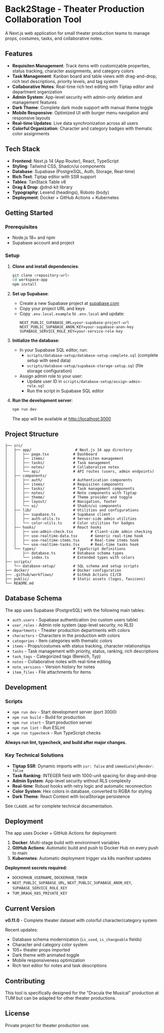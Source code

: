 # Back2Stage - Theater Production Collaboration Tool

A Next.js web application for small theater production teams to manage props, costumes, tasks, and collaborative notes.

## Features

- **Requisiten Management**: Track items with customizable properties, status tracking, character assignments, and category colors
- **Task Management**: Kanban board and table views with drag-and-drop, rich text descriptions, priority levels, and tag system
- **Collaborative Notes**: Real-time rich text editing with Tiptap editor and department organization
- **Admin System**: App-level security with admin-only deletion and management features
- **Dark Theme**: Complete dark mode support with manual theme toggle
- **Mobile Responsive**: Optimized UI with burger menu navigation and responsive layouts
- **Real-time Updates**: Live data synchronization across all users
- **Colorful Organization**: Character and category badges with thematic color assignments

## Tech Stack

- **Frontend**: Next.js 14 (App Router), React, TypeScript
- **Styling**: Tailwind CSS, Shadcn/ui components
- **Database**: Supabase (PostgreSQL, Auth, Storage, Real-time)
- **Rich Text**: Tiptap editor with SSR support
- **Tables**: TanStack Table v8
- **Drag & Drop**: @dnd-kit library
- **Typography**: Lexend (headings), Roboto (body)
- **Deployment**: Docker + GitHub Actions + Kubernetes

## Getting Started

### Prerequisites

- Node.js 18+ and npm
- Supabase account and project

### Setup

1. **Clone and install dependencies**:
   ```bash
   git clone <repository-url>
   cd workspace-app
   npm install
   ```

2. **Set up Supabase**:
   - Create a new Supabase project at [supabase.com](https://supabase.com)
   - Copy your project URL and keys
   - Copy `.env.local.example` to `.env.local` and update:
     ```env
     NEXT_PUBLIC_SUPABASE_URL=your-supabase-project-url
     NEXT_PUBLIC_SUPABASE_ANON_KEY=your-supabase-anon-key
     SUPABASE_SERVICE_ROLE_KEY=your-service-role-key
     ```

3. **Initialize the database**:
   - In your Supabase SQL editor, run:
     - `scripts/database-setup/database-setup-complete.sql` (complete setup with seed data)
     - `scripts/database-setup/supabase-storage-setup.sql` (file storage configuration)
   - Assign admin role to your user:
     - Update user ID in `scripts/database-setup/assign-admin-role.sql`
     - Run the script in Supabase SQL editor

4. **Run the development server**:
   ```bash
   npm run dev
   ```
   The app will be available at [http://localhost:3000](http://localhost:3000)

## Project Structure

```
├── src/
│   ├── app/                    # Next.js 14 app directory
│   │   ├── page.tsx           # Dashboard
│   │   ├── items/             # Requisiten management
│   │   ├── tasks/             # Task management
│   │   ├── notes/             # Collaborative notes
│   │   └── api/               # API routes (users, admin endpoints)
│   ├── components/
│   │   ├── auth/              # Authentication components
│   │   ├── items/             # Requisiten components
│   │   ├── tasks/             # Task management components
│   │   ├── notes/             # Note components with Tiptap
│   │   ├── theme/             # Theme provider and toggle
│   │   ├── layout/            # Navigation, footer
│   │   └── ui/                # Shadcn/ui components
│   ├── lib/                   # Utilities and configurations
│   │   ├── supabase.ts        # Supabase client
│   │   ├── auth-utils.ts      # Server-side admin utilities
│   │   └── color-utils.ts     # Color utilities for badges
│   ├── hooks/                 # React hooks
│   │   ├── use-admin-check.tsx        # Client-side admin checking
│   │   ├── use-realtime-data.tsx      # Generic real-time hook
│   │   ├── use-realtime-items.tsx     # Real-time items hook
│   │   └── use-realtime-tasks.tsx     # Real-time tasks hook
│   └── types/                 # TypeScript definitions
│       ├── database.ts        # Database schema types
│       └── index.ts           # Extended types with colors
├── scripts/
│   └── database-setup/        # SQL schema and setup scripts
├── docker/                    # Docker configuration
├── .github/workflows/         # GitHub Actions CI/CD
├── public/                    # Static assets (logos, favicons)
└── README.md
```

## Database Schema

The app uses Supabase (PostgreSQL) with the following main tables:

- `auth.users` - Supabase authentication (no custom users table)
- `user_roles` - Admin role system (app-level security, no RLS)
- `departments` - Theater production departments with colors
- `characters` - Characters in the production with colors
- `categories` - Item categories with thematic colors
- `items` - Props/costumes with status tracking, character relationships
- `tasks` - Task management with priority, status, ranking, rich descriptions
- `task_tags` - Categorized tags (Bereich, Typ)
- `notes` - Collaborative notes with real-time editing
- `note_versions` - Version history for notes
- `item_files` - File attachments for items

## Development

### Scripts

- `npm run dev` - Start development server (port 3000)
- `npm run build` - Build for production
- `npm run start` - Start production server
- `npm run lint` - Run ESLint
- `npm run typecheck` - Run TypeScript checks

**Always run lint, typecheck, and build after major changes.**

### Key Technical Solutions

- **Tiptap SSR**: Dynamic imports with `ssr: false` and `immediatelyRender: false`
- **Task Ranking**: INTEGER field with 1000-unit spacing for drag-and-drop
- **Admin System**: App-level security without RLS complexity
- **Real-time**: Robust hooks with retry logic and automatic reconnection
- **Color System**: Hex colors in database, converted to RGBA for styling
- **Dark Theme**: React Context with localStorage persistence

See `CLAUDE.md` for complete technical documentation.

## Deployment

The app uses Docker + GitHub Actions for deployment:

1. **Docker**: Multi-stage build with environment variables
2. **GitHub Actions**: Automatic build and push to Docker Hub on every push to main
3. **Kubernetes**: Automatic deployment trigger via k8s manifest updates

**Deployment secrets required:**
- `DOCKERHUB_USERNAME`, `DOCKERHUB_TOKEN`
- `NEXT_PUBLIC_SUPABASE_URL`, `NEXT_PUBLIC_SUPABASE_ANON_KEY`, `SUPABASE_SERVICE_ROLE_KEY`
- `TUM_DRAUG_K8S_PRIVATE_KEY`

## Current Version

**v0.11.0** - Complete theater dataset with colorful character/category system

Recent updates:
- Database schema modernization (`is_used`, `is_changeable` fields)
- Character and category color system
- 105+ theater props imported
- Dark theme with animated toggle
- Mobile responsiveness optimization
- Rich text editor for notes and task descriptions

## Contributing

This tool is specifically designed for the "Dracula the Musical" production at TUM but can be adapted for other theater productions.

## License

Private project for theater production use.
